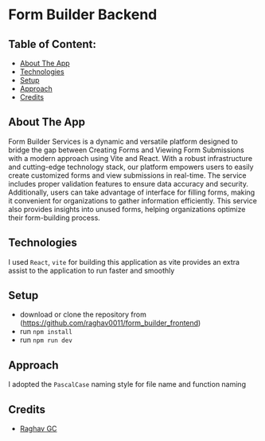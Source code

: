 # Form Builder Backend

## Table of Content:

- [About The App](#about-the-app)
- [Technologies](#technologies)
- [Setup](#setup)
- [Approach](#approach)
- [Credits](#credits)

## About The App
Form Builder Services is a dynamic and versatile platform designed to bridge the gap between Creating Forms and Viewing Form Submissions with a modern approach using Vite and React. With a robust
infrastructure and cutting-edge technology stack, our platform empowers users to easily create customized forms and view submissions in real-time. The service includes proper validation features
to ensure data accuracy and security. Additionally, users can take advantage of interface for filling forms, making it convenient for organizations to gather information efficiently. This service
also provides insights into unused forms, helping organizations optimize their form-building process.

## Technologies
I used `React`, `vite` for building this application as vite provides an extra assist to the application to run faster and smoothly

## Setup
- download or clone the repository from (https://github.com/raghav0011/form_builder_frontend)
- run `npm install`
- run `npm run dev`

## Approach
I adopted the `PascalCase` naming style for file name and function naming

## Credits
- [Raghav GC](raghavgc.com.np)
